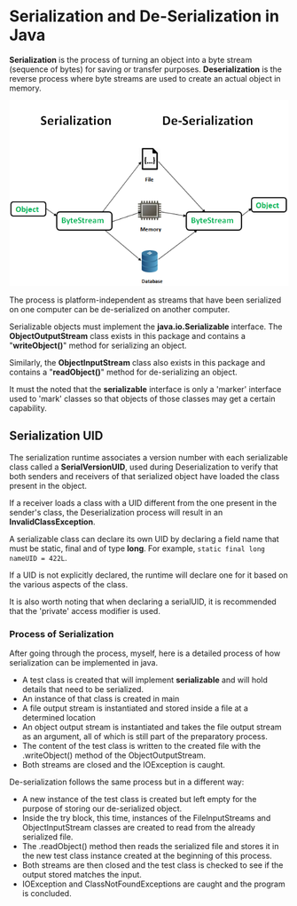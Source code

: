 # Serialization and De-Serialization in Java
**Serialization** is the process of turning an object into a byte stream (sequence of bytes) for saving or transfer purposes.
**Deserialization** is the reverse process where byte streams are used to create an actual object in memory.

![img_3.png](img_3.png)

The process is platform-independent as streams that have been serialized on one computer can be de-serialized on another computer.

Serializable objects must implement the **java.io.Serializable** interface.
The **ObjectOutputStream** class exists in this package and contains a "**writeObject()**" method for serializing an object.

Similarly, the **ObjectInputStream** class also exists in this package and contains a "**readObject()**" method for de-serializing an object.

It must the noted that the **serializable** interface is only a 'marker' interface used to 'mark' classes so that objects of those classes may get a certain capability.

## Serialization UID
The serialization runtime associates a version number with each serializable class called a **SerialVersionUID**, used during Deserialization to verify that both senders and receivers of that serialized object have loaded the class present in the object.

If a receiver loads a class with a UID different from the one present in the sender's class, the Deserialization process will result in an **InvalidClassException**.

A serializable class can declare its own UID by declaring a field name that must be static, final and of type **long**.
For example, `static final long nameUID = 422L`.

If a UID is not explicitly declared, the runtime will declare one for it based on the various aspects of the class.

It is also worth noting that when declaring a serialUID, it is recommended that the 'private' access modifier is used.


### Process of Serialization
After going through the process, myself, here is a detailed process of how serialization can be implemented in java.

- A test class is created that will implement **serializable** and will hold details that need to be serialized.
- An instance of that class is created in main
- A file output stream is instantiated and stored inside a file at a determined location
- An object output stream is instantiated and takes the file output stream as an argument, all of which is still part of the preparatory process.
- The content of the test class is written to the created file with the .writeObject() method of the ObjectOutputStream.
- Both streams are closed and the IOException is caught.

De-serialization follows the same process but in a different way:

- A new instance of the test class is created but left empty for the purpose of storing our de-serialized object.
- Inside the try block, this time, instances of the FileInputStreams and ObjectInputStream classes are created to read from the already serialized file.
- The .readObject() method then reads the serialized file and stores it in the new test class instance created at the beginning of this process.
- Both streams are then closed and the test class is checked to see if the output stored matches the input.
- IOException and ClassNotFoundExceptions are caught and the program is concluded.